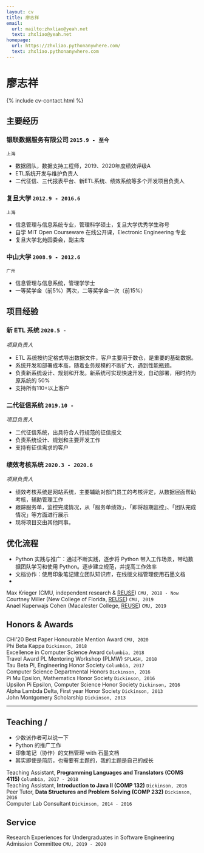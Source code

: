 ```yaml
---
layout: cv
title: 廖志祥
email:
  url: mailto:zhxliao@yeah.net
  text: zhxliao@yeah.net
homepage:
  url: https://zhxliao.pythonanywhere.com/
  text: zhxliao.pythonanywhere.com
---
```


# **廖志祥**

<!--
include contact information from the front matter
Supported arguments:
    - homepage: url, text
    - phone
    - email
-->

{% include cv-contact.html %}

## 主要经历

### **银联数据服务有限公司** `2015.9 - 至今`

```
上海
```

- 数据团队，数据支持工程师，2019、2020年度绩效评级A
- ETL系统开发与维护负责人
- 二代征信、三代报表平台、新ETL系统、绩效系统等多个开发项目负责人

### **复旦大学** `2012.9 - 2016.6`

```
上海
```

- 信息管理与信息系统专业，管理科学硕士，复旦大学优秀学生称号
- 自学 MIT Open Courseware 在线公开课，Electronic Engineering 专业
- 复旦大学北苑园委会，副主席

### **中山大学** `2008.9 - 2012.6`

```
广州
```

- 信息管理与信息系统，管理学学士
- 一等奖学金（前5%）两次，二等奖学金一次（前15%）

## 项目经验

### **新 ETL 系统** `2020.5 -`

_项目负责人_<br>

- ETL 系统按约定格式导出数据文件，客户主要用于数仓，是重要的基础数据。
- 系统开发和部署成本高，随着业务规模的不断扩大，遇到性能瓶颈。
- 负责新系统设计、规划和开发。新系统可实现快速开发，自动部署，用时约为原系统的 50% 
- 支持所有110+以上客户

### **二代征信系统** `2019.10 -`

_项目负责人_<br>

- 二代征信系统，出具符合人行规范的征信报文
- 负责系统设计、规划和主要开发工作
- 支持有征信需求的客户

### **绩效考核系统** `2020.3 - 2020.6`

_项目负责人_<br>

- 绩效考核系统是网站系统，主要辅助对部门员工的考核评定，从数据层面帮助考核，辅助管理工作
- 跟踪服务单，监控完成情况，从「服务单绩效」、「即将超期监控」、「团队完成情况」等方面进行展示
- 现将项目交由其他同事。

## 优化流程

- Python 实践与推广：通过不断实践，逐步将 Python 带入工作场景，带动数据团队学习和使用 Python。逐步建立规范，并提高工作效率
- 文档协作：使用印象笔记建立团队知识库，在线版文档管理使用石墨文档
- 

Max Krieger (CMU, independent research & [REUSE](https://www.cmu.edu/scs/isr/reuse/)) `CMU, 2018 - Now` <br>
Courtney Miller (New College of Florida, [REUSE](https://www.cmu.edu/scs/isr/reuse/)) `CMU, 2019` <br>
Anael Kuperwajs Cohen (Macalester College, [REUSE](https://www.cmu.edu/scs/isr/reuse/)) `CMU, 2019` <br>

## Honors & Awards

CHI'20 Best Paper Honourable Mention Award `CMU, 2020` <br>
Phi Beta Kappa `Dickinson, 2018` <br>
Excellence in Computer Science Award `Columbia, 2018` <br>
Travel Award PL Mentoring Workshop (PLMW) `SPLASH, 2018` <br>
Tau Beta Pi, Engineering Honor Society `Columbia, 2017` <br>
Computer Science Departmental Honors `Dickinson, 2016` <br>
Pi Mu Epsilon, Mathematics Honor Society `Dickinson, 2016` <br>
Upsilon Pi Epsilon, Computer Science Honor Society `Dickinson, 2016` <br>
Alpha Lambda Delta, First year Honor Society `Dickinson, 2013`<br>
John Montgomery Scholarship `Dickinson, 2013` <br>

---

## Teaching / 

- 少数派作者可以说一下
- Python 的推广工作
- 印象笔记（协作）的文档管理 with 石墨文档
- 其实即使是简历，也需要有主题的，我的主题是自己的成长

Teaching Assistant, **Programming Languages and Translators (COMS 4115)** `Columbia, 2017 - 2018` <br>
Teaching Assistant, **Introduction to Java II (COMP 132)** `Dickinson, 2016` <br>
Peer Tutor, **Data Structures and Problem Solving (COMP 232)** `Dickinson, 2016` <br>
Computer Lab Consultant `Dickinson, 2014 - 2016` <br>


## Service

Research Experiences for Undergraduates in Software Engineering Admission Committee `CMU, 2019 - 2020`

<!-- ### Footer

Last updated: May 2013 -->

